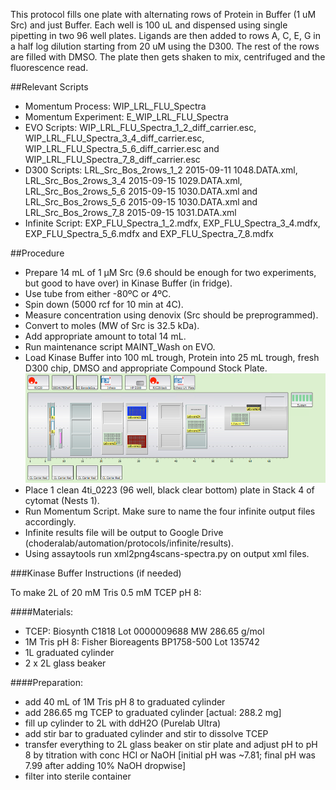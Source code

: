 
This protocol fills one plate with alternating rows of Protein in Buffer (1 uM Src) and just Buffer. Each well is 100 uL and dispensed using single pipetting in two 96 well plates. Ligands are then added to rows A, C, E, G in a half log dilution starting from 20 uM using the D300. The rest of the rows are filled with DMSO. The plate then gets shaken to mix, centrifuged and the fluorescence read.

##Relevant Scripts
- Momentum Process: WIP_LRL_FLU_Spectra
- Momentum Experiment: E_WIP_LRL_FLU_Spectra
- EVO Scripts: WIP_LRL_FLU_Spectra_1_2_diff_carrier.esc, WIP_LRL_FLU_Spectra_3_4_diff_carrier.esc, WIP_LRL_FLU_Spectra_5_6_diff_carrier.esc and WIP_LRL_FLU_Spectra_7_8_diff_carrier.esc
- D300 Scripts: LRL_Src_Bos_2rows_1_2 2015-09-11 1048.DATA.xml, LRL_Src_Bos_2rows_3_4 2015-09-15 1029.DATA.xml, LRL_Src_Bos_2rows_5_6 2015-09-15 1030.DATA.xml and LRL_Src_Bos_2rows_5_6 2015-09-15 1030.DATA.xml and LRL_Src_Bos_2rows_7_8 2015-09-15 1031.DATA.xml 
- Infinite Script: EXP_FLU_Spectra_1_2.mdfx, EXP_FLU_Spectra_3_4.mdfx, EXP_FLU_Spectra_5_6.mdfx and EXP_FLU_Spectra_7_8.mdfx

##Procedure
- Prepare 14 mL of 1 µM Src (9.6 should be enough for two experiments, but good to have over) in Kinase Buffer (in fridge).
- Use tube from either -80ºC or 4ºC.
- Spin down (5000 rcf for 10 min at 4C).
- Measure concentration using denovix (Src should be preprogrammed).
- Convert to moles (MW of Src is 32.5 kDa).
- Add appropriate amount to total 14 mL.
- Run maintenance script MAINT_Wash on EVO.
- Load Kinase Buffer into 100 mL trough, Protein into 25 mL trough, fresh D300 chip, DMSO and appropriate Compound Stock Plate.
![alt text](img/EVO_deck.png "EVO_deck.png")
- Place 1 clean 4ti_0223 (96 well, black clear bottom) plate in Stack 4 of cytomat (Nests 1).
- Run Momentum Script. Make sure to name the four infinite output files accordingly.
- Infinite results file will be output to Google Drive (choderalab/automation/protocols/infinite/results).
- Using assaytools run xml2png4scans-spectra.py on output xml files.

###Kinase Buffer Instructions (if needed)

To make 2L of 20 mM Tris 0.5 mM TCEP pH 8:

####Materials:
- TCEP: Biosynth C1818 Lot 0000009688 MW 286.65 g/mol
- 1M Tris pH 8: Fisher Bioreagents BP1758-500 Lot 135742
- 1L graduated cylinder
- 2 x 2L glass beaker

####Preparation:
- add 40 mL of 1M Tris pH 8 to graduated cylinder
- add 286.65 mg TCEP to graduated cylinder [actual: 288.2 mg]
- fill up cylinder to 2L with ddH2O (Purelab Ultra)
- add stir bar to graduated cylinder and stir to dissolve TCEP
- transfer everything to 2L glass beaker on stir plate and adjust pH to pH 8 by titration with conc HCl or NaOH [initial pH was ~7.81; final pH was 7.99 after adding 10% NaOH dropwise]
- filter into sterile container